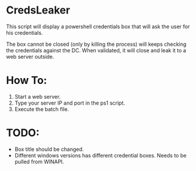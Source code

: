 # CredsLeaker
This script will display a powershell credentials box that will ask the user for his credentials.

The box cannot be closed (only by killing the process) will keeps checking the credentials against the DC.
When validated, it will close and leak it to a web server outside.

# How To:
1. Start a web server.
2. Type your server IP and port in the ps1 script.
3. Execute the batch file.

# TODO:
- Box title should be changed.
- Different windows versions has different credential boxes. Needs to be pulled from WINAPI.
